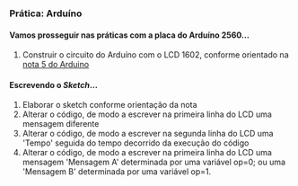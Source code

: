### Prática: Arduíno

#### Vamos prosseguir nas práticas com a placa do Arduíno 2560...

1. Construir o circuito do Arduíno com o LCD 1602, conforme orientado na [nota 5 do Arduino](/arduino/arduino_5.pdf)

#### Escrevendo o *Sketch*...
1. Elaborar o sketch conforme orientação da nota
2. Alterar o código, de modo a escrever na primeira linha do LCD uma mensagem diferente
3. Alterar o código, de modo a escrever na segunda linha do LCD uma 'Tempo' seguida do tempo decorrido da execução do código
4. Alterar o código, de modo a escrever na primeira linha do LCD uma mensagem 'Mensagem A' determinada por uma variável op=0; ou uma 'Mensagem B' determinada por uma variável op=1.  

